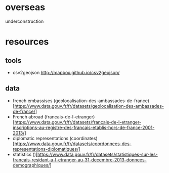 # overseas
underconstruction

# resources
## tools
- csv2geojson http://mapbox.github.io/csv2geojson/
## data
- french embassises (geolocalisation-des-ambassades-de-france)[https://www.data.gouv.fr/fr/datasets/geolocalisation-des-ambassades-de-france/]
- French abroad (francais-de-l-etranger)[https://www.data.gouv.fr/fr/datasets/francais-de-l-etranger-inscriptions-au-registre-des-francais-etablis-hors-de-france-2001-2013/]
- diplomatic representations (coordinates)[https://www.data.gouv.fr/fr/datasets/coordonnees-des-representations-diplomatiques/]
- statistics ()[https://www.data.gouv.fr/fr/datasets/statistiques-sur-les-francais-residant-a-l-etranger-au-31-decembre-2013-donnees-demographiques/]
